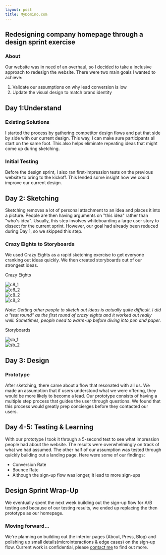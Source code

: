 ```yaml
---
layout: post
title: MyDomino.com
---
```


## Redesigning company homepage through a design sprint exercise

### About
Our website was in need of an overhaul, so I decided to take a inclusive approach to redesign the website. There were two main goals I wanted to achieve:

 1. Validate our assumptions on why lead conversion is low
 2. Update the visual design to match brand identity



## Day 1:Understand

### Existing Solutions
I started the process by gathering competitor design flows and put that side by side
with our current design. This way, I can make sure participants all start on the
same foot. This also helps eliminate repeating ideas that might come up during sketching.

### Initial Testing
Before the design sprint, I also ran first-impression tests on the previous website to bring to
the kickoff. This lended some insight how we could improve our current design.

## Day 2: Sketching
Sketching removes a lot of personal attachment to an idea and places it into a picture. People are then having arguments on "this idea" rather than "who's idea". Usually, this step involves whiteboarding a large user story to dissect for the current sprint. However, our goal had already been reduced during Day 1, so we skipped this step.

### Crazy Eights to Storyboards
We used Crazy Eights as a rapid sketching exercise to get everyone cranking out ideas quickly. We then created storyboards out of our strongest ideas.

Crazy Eights

<div class="col col-6 pr2 pb2">
<img alt="c8_1" src="../assets/c8_1.jpg" class="fit rounded">
</div>

<div class="col col-6 pl2 pb2">
<img alt="c8_2" src="../assets/c8_2.jpg" class="fit">
</div>
<div class="col col-6 pr2 pb2">
<img alt="c8_2" src="../assets/c8_3.jpg" class="fit">
</div>
<div class="col col-6 pl2 pb2">
<img alt="c8_2" src="../assets/c8_4.jpg" class="fit">
</div>

*Note: Getting other people to sketch out ideas is actually quite difficult. I did a "test round"  as the first round of crazy eights and it worked out really well. Sometimes, people need to warm-up before diving into pen and paper.*

Storyboards

<div class="col col-6 pr2 pb2">
<img alt="sb_1" src="../assets/sb_1.jpg" class="fit">
</div>
<div class="col col-6 pr2 pb2">
<img alt="sb_2" src="../assets/sb_2.jpg" class="fit">
</div>
<!-- <div class="col col-6 pl2 pb2">
<img alt="sb_2" src="../assets/sb_2.jpg" class="fit">
</div> -->


## Day 3: Design

### Prototype

After sketching, there came about a flow that resonated with all us. We made an assumption that if users understood what we were offering, they would be more likely to become a lead. Our prototype consists of having a multiple step process that guides the user through questions. We found that this process would greatly prep concierges before they contacted our users.

## Day 4-5: Testing & Learning

With our prototype I took it through a 5-second test to see what impression people had about the website. The results were overwhelmingly on track of what we had assumed. The other half of our assumption was tested through quickly building out a landing page. Here were some of our findings:

- Conversion Rate
- Bounce Rate
- Although the sign-up flow was longer, it lead to more sign-ups

## Design Sprint Wrap-Up

We eventually spent the next week building out the sign-up flow for A/B testing and because of our testing results, we ended up replacing the then prototype as our homepage.

### Moving forward...
We're planning on building out the interior pages (About, Press, Blog) and polishing up small details(microinteractions & edge cases) on the sign-up flow. Current work is confidential, please [contact me](mailto:jyng02@gmail.com) to find out more.
